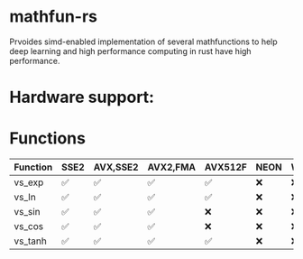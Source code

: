 # mathfun-rs
Prvoides simd-enabled implementation of several mathfunctions to help deep learning and high performance computing in rust have high performance.

# Hardware support:

# Functions

| Function | SSE2 | AVX,SSE2 | AVX2,FMA | AVX512F | NEON | WASM |
|----------|-----|-----|-----|--------|------|------|
| vs_exp      |  ✅   |   ✅  |   ✅  |    ✅    |   ❌   |   ❌   |
| vs_ln       |  ✅   |   ✅  |  ✅   |   ✅      |   ❌   |   ❌   |
| vs_sin      |  ✅   |   ✅  |  ✅   |    ❌     |  ❌    |   ❌   |
| vs_cos      |  ✅   |  ✅   |   ✅  |    ❌     |  ❌    |   ❌   |
| vs_tanh     |  ✅   |   ✅  |  ✅   |    ✅    |    ❌  |    ❌  |
